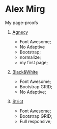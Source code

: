 # Alex Mirg
My page-proofs

1. [Agnecy](https://alexmirg.github.io/Agnecy/)
    * Font Awesome;
    * No Adaptive
    * Bootstrap;
    * normalize;
    * my first page;
  
2. [Black&White](https://alexmirg.github.io/BnW/)
    * Font Awesome;
    * Bootstrap GRID;
    * No Adaptive;
  
3. [Strict](https://alexmirg.github.io/StrictAdaptive/) 
    * Font Awesome;
    * Bootstrap GRID;
    * Full responsive;
    
